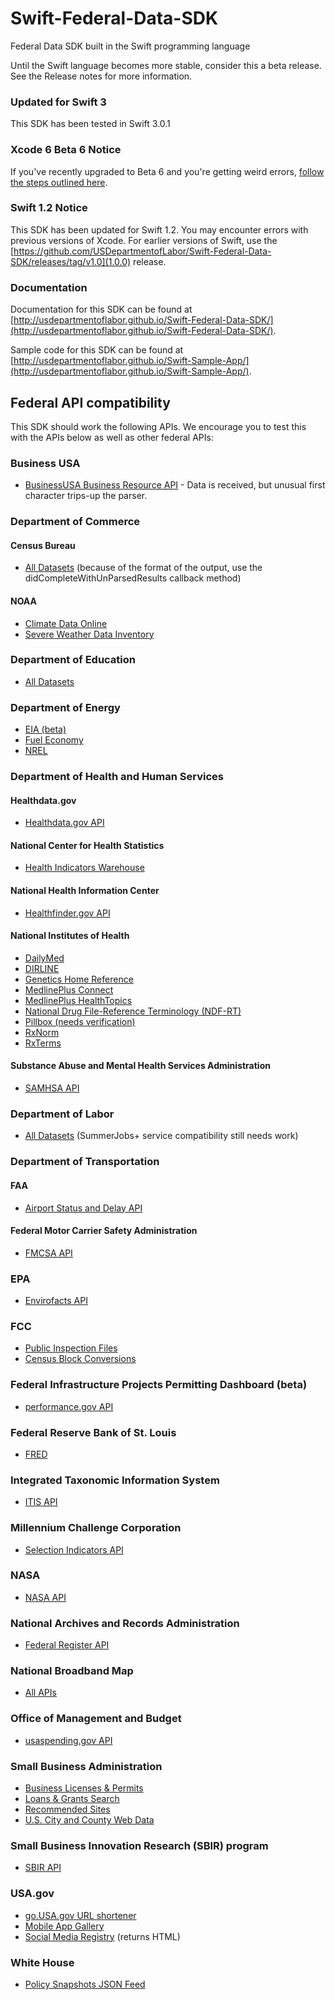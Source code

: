 Swift-Federal-Data-SDK
======================

Federal Data SDK built in the Swift programming language

Until the Swift language becomes more stable, consider this a beta release.  See the Release notes for more information.

### Updated for Swift 3
This SDK has been tested in Swift 3.0.1

### Xcode 6 Beta 6 Notice
If you've recently upgraded to Beta 6 and you're getting weird errors, [follow the steps outlined here](http://rshankar.com/apple-mach-o-linker-error-xcode-6-beta-6/).

### Swift 1.2 Notice
This SDK has been updated for Swift 1.2.  You may encounter errors with previous versions of Xcode.  For earlier versions of Swift, use the [https://github.com/USDepartmentofLabor/Swift-Federal-Data-SDK/releases/tag/v1.0](1.0.0) release.

### Documentation
Documentation for this SDK can be found at [http://usdepartmentoflabor.github.io/Swift-Federal-Data-SDK/](http://usdepartmentoflabor.github.io/Swift-Federal-Data-SDK/).

Sample code for this SDK can be found at [http://usdepartmentoflabor.github.io/Swift-Sample-App/](http://usdepartmentoflabor.github.io/Swift-Sample-App/).

## Federal API compatibility
This SDK should work the following APIs.  We encourage you to test this with the APIs below as well as other federal APIs:

### Business USA
* [BusinessUSA Business Resource API](http://business.usa.gov/developer) - Data is received, but unusual first character trips-up the parser.

### Department of Commerce
#### Census Bureau
* [All Datasets](http://www.census.gov/developers/) (because of the format of the output, use the didCompleteWithUnParsedResults callback method)

#### NOAA
* [Climate Data Online](http://www.ncdc.noaa.gov/cdo-web/)
* [Severe Weather Data Inventory](http://www.ncdc.noaa.gov/cdo-web/)

### Department of Education
* [All Datasets](http://www.ed.gov/developers)

### Department of Energy
* [EIA (beta)](http://www.eia.gov/developer/)
* [Fuel Economy](http://www.fueleconomy.gov/feg/ws/index.shtml)
* [NREL](http://developer.nrel.gov)

### Department of Health and Human Services
#### Healthdata.gov
* [Healthdata.gov API](http://www.healthdata.gov/developer)

#### National Center for Health Statistics
* [Health Indicators Warehouse](http://www.healthindicators.gov/Developers/)

#### National Health Information Center
* [Healthfinder.gov API](http://healthfinder.gov/Developer/)

#### National Institutes of Health
* [DailyMed](http://dailymed.nlm.nih.gov/dailymed/help.cfm)
* [DIRLINE](https://sis.nlm.nih.gov/sispagenotfound.html)
* [Genetics Home Reference](http://ghr.nlm.nih.gov/LinkingTo)
* [MedlinePlus Connect](https://www.nlm.nih.gov/medlineplus/connect/service.html)
* [MedlinePlus HealthTopics](https://www.nlm.nih.gov/medlineplus/webservices.html)
* [National Drug File-Reference Terminology (NDF-RT)](http://rxnav.nlm.nih.gov/NdfrtAPI.html)
* [Pillbox (needs verification)](http://pillbox.nlm.nih.gov/developer.html)
* [RxNorm](http://rxnav.nlm.nih.gov/RxNormAPI.html)
* [RxTerms](http://rxnav.nlm.nih.gov/RxTermsAPI.html)

#### Substance Abuse and Mental Health Services Administration
* [SAMHSA API](http://store.samhsa.gov/developer)

### Department of Labor 
* [All Datasets](http://developer.dol.gov) (SummerJobs+ service compatibility still needs work)

### Department of Transportation
#### FAA
* [Airport Status and Delay API](http://services.faa.gov/)

#### Federal Motor Carrier Safety Administration
* [FMCSA API](https://mobile.fmcsa.dot.gov/developer/)

### EPA
* [Envirofacts API](http://www2.epa.gov/developers)

### FCC
* [Public Inspection Files](https://stations.fcc.gov/developer/)
* [Census Block Conversions](https://www.fcc.gov/developers/census-block-conversions-api)

### Federal Infrastructure Projects Permitting Dashboard (beta)
* [performance.gov API](https://www.permits.performance.gov/developers-api)

### Federal Reserve Bank of St. Louis
* [FRED](https://api.stlouisfed.org/)

### Integrated Taxonomic Information System
* [ITIS API](http://www.itis.gov/ws_description.html)

### Millennium Challenge Corporation
* [Selection Indicators API](https://data.mcc.gov/developer/)

### NASA
* [NASA API](https://data.nasa.gov/developer)

### National Archives and Records Administration
* [Federal Register API](https://www.federalregister.gov/blog/learn/developers)

### National Broadband Map
* [All APIs](http://www.broadbandmap.gov/developer/)

### Office of Management and Budget
* [usaspending.gov API](https://www.usaspending.gov/data?tab=API)

### Small Business Administration
* [Business Licenses & Permits](https://www.sba.gov/taxonomy/term/7615)
* [Loans & Grants Search](https://www.sba.gov/taxonomy/term/7616)
* [Recommended Sites](http://www.sba.gov/about-sba-services/7630)
* [U.S. City and County Web Data](http://www.sba.gov/about-sba-services/7617)

### Small Business Innovation Research (SBIR) program
* [SBIR API](https://www.sbir.gov/apis)

### USA.gov
* [go.USA.gov URL shortener](https://go.usa.gov/api)
* [Mobile App Gallery](https://github.com/usagov/Federal-Mobile-Product-API-Documentation)
* [Social Media Registry](https://github.com/usagov/Social-Media-Registry-API-Documentation) (returns HTML)

### White House
* [Policy Snapshots JSON Feed](https://www.whitehouse.gov/developers)
